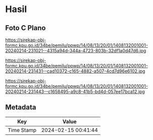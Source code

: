 # Hasil

## Foto C Plano

https://sirekap-obj-formc.kpu.go.id/34be/pemilu/ppwp/14/08/13/20/01/1408132001001-20240214-231021--4315a94d-344a-4723-803b-32df1a0d47d6.jpg

https://sirekap-obj-formc.kpu.go.id/34be/pemilu/ppwp/14/08/13/20/01/1408132001001-20240214-231431--cad10372-c165-4882-a507-4cd7d96e6102.jpg

https://sirekap-obj-formc.kpu.go.id/34be/pemilu/ppwp/14/08/13/20/01/1408132001001-20240214-231443--c1658495-a9c8-41b5-bd4d-057ee17bca12.jpg


## Metadata

| Key        | Value               |
| ---------- | ------------------- |
| Time Stamp | 2024-02-15 00:41:44 |




